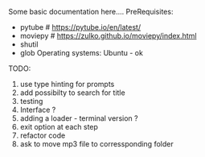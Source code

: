 Some basic documentation here....
PreRequisites: 
- pytube    # https://pytube.io/en/latest/
- moviepy   # https://zulko.github.io/moviepy/index.html
- shutil 
- glob 
Operating systems:
Ubuntu - ok 


TODO:
1. use type hinting for prompts
2. add possibilty to search for title
3. testing 
4. Interface ?
5. adding a loader - terminal version ?
6. exit option at each step
7. refactor code
8. ask to move mp3 file to corressponding folder
